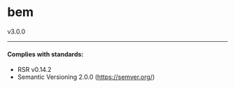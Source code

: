 # bem
v3.0.0



___
#### Complies with standards:

- RSR v0.14.2
- Semantic Versioning 2.0.0 (https://semver.org/)
